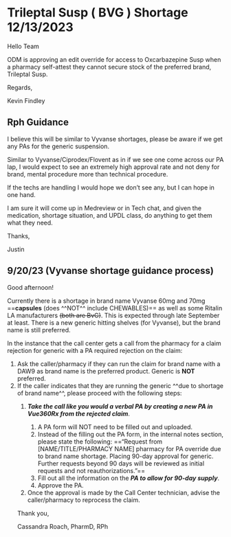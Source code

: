 # Trileptal Susp ( BVG ) Shortage 12/13/2023

Hello Team

ODM is approving an edit override for access to Oxcarbazepine Susp when a pharmacy self-attest they cannot secure stock of the preferred brand, Trileptal Susp.

Regards,

Kevin Findley

## Rph Guidance

I believe this will be similar to Vyvanse shortages, please be aware if we get any PAs for the generic suspension.

Similar to Vyvanse/Ciprodex/Flovent as in if we see one come across our PA lap, I would expect to see an extremely high approval rate and not deny for brand, mental procedure more than technical procedure.

If the techs are handling I would hope we don’t see any, but I can hope in one hand.

I am sure it will come up in Medreview or in Tech chat, and given the medication, shortage situation, and UPDL class, do anything to get them what they need.


Thanks,

Justin


## 9/20/23 (Vyvanse shortage guidance process)

Good afternoon!

Currently there is a shortage in brand name Vyvanse 60mg and 70mg ==**capsules** (does ^^NOT^^ include CHEWABLES)== as well as some Ritalin LA manufacturers ~~(both are BvG)~~. This is expected through late September at least. There is a new generic hitting shelves (for Vyvanse), but the brand name is still preferred. 

In the instance that the call center gets a call from the pharmacy for a claim rejection for generic with a PA required rejection on the claim:<ol><li>Ask the caller/pharmacy if they can run the claim for brand name with a DAW9 as brand name is the preferred product. Generic is **NOT** preferred.</li><li>If the caller indicates that they are running the generic ^^due to shortage of brand name^^, please proceed with the following steps:</li><ol><li>***Take the call like you would a verbal PA by creating a new PA in Vue360Rx from the rejected claim***.</li><ol><li>A PA form will NOT need to be filled out and uploaded.</li><li>Instead of the filling out the PA form, in the internal notes section, please state the following: ==“Request from [NAME/TITLE/PHARMACY NAME] pharmacy for PA override due to brand name shortage. Placing 90-day approval for generic. Further requests beyond 90 days will be reviewed as initial requests and not reauthorizations.”==</li><li>Fill out all the information on the ***PA to allow for 90-day supply***.</li><li>Approve the PA.</li></ol><li>Once the approval is made by the Call Center technician, advise the caller/pharmacy to reprocess the claim.</li></ol>

Thank you,

Cassandra Roach, PharmD, RPh



